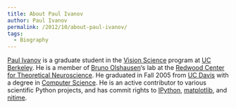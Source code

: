 ```yaml
---
title: About Paul Ivanov
author: Paul Ivanov
permalink: /2012/10/about-paul-ivanov/
tags:
  - Biography
---
```

[Paul Ivanov][1] is a graduate student in the [Vision Science][2] program at [UC Berkeley][3]. He is a member of [Bruno Olshausen][4]‘s lab at the [Redwood Center for Theoretical Neuroscience][5]. He graduated in Fall 2005 from [UC Davis][6] with a degree in [Computer Science][7]. He is an active contributor to various scientific Python projects, and has commit rights to [IPython][8], [matplotlib][9], and [nitime][10].

 [1]: http://pirsquared.org
 [2]: http://vision.berkeley.edu/
 [3]: http://www.berkeley.edu/
 [4]: http://redwood.berkeley.edu/bruno
 [5]: http://redwood.berkeley.edu/
 [6]: http://www.ucdavis.edu/
 [7]: http://cs.ucdavis.edu/
 [8]: http://ipython.org
 [9]: http://matplotlib.org/
 [10]: http://nipy.sourceforge.net/nitime/
